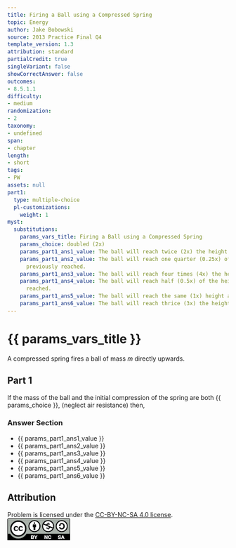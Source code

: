 ```yaml
---
title: Firing a Ball using a Compressed Spring
topic: Energy
author: Jake Bobowski
source: 2013 Practice Final Q4
template_version: 1.3
attribution: standard
partialCredit: true
singleVariant: false
showCorrectAnswer: false
outcomes:
- 8.5.1.1
difficulty:
- medium
randomization:
- 2
taxonomy:
- undefined
span:
- chapter
length:
- short
tags:
- PW
assets: null
part1:
  type: multiple-choice
  pl-customizations:
    weight: 1
myst:
  substitutions:
    params_vars_title: Firing a Ball using a Compressed Spring
    params_choice: doubled (2x)
    params_part1_ans1_value: The ball will reach twice (2x) the height as before.
    params_part1_ans2_value: The ball will reach one quarter (0.25x) of the height
      previously reached.
    params_part1_ans3_value: The ball will reach four times (4x) the height as before.
    params_part1_ans4_value: The ball will reach half (0.5x) of the height previously
      reached.
    params_part1_ans5_value: The ball will reach the same (1x) height as before.
    params_part1_ans6_value: The ball will reach thrice (3x) the height as before.
---
```

# {{ params_vars_title }}
A compressed spring fires a ball of mass $m$ directly upwards.

## Part 1

If the mass of the ball and the initial compression of the spring are both {{ params_choice }}, (neglect air resistance) then,

### Answer Section

- {{ params_part1_ans1_value }}
- {{ params_part1_ans2_value }}
- {{ params_part1_ans3_value }}
- {{ params_part1_ans4_value }}
- {{ params_part1_ans5_value }}
- {{ params_part1_ans6_value }}

## Attribution

Problem is licensed under the [CC-BY-NC-SA 4.0 license](https://creativecommons.org/licenses/by-nc-sa/4.0/).<br> ![The Creative Commons 4.0 license requiring attribution-BY, non-commercial-NC, and share-alike-SA license.](https://raw.githubusercontent.com/firasm/bits/master/by-nc-sa.png)